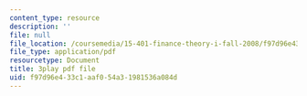```yaml
---
content_type: resource
description: ''
file: null
file_location: /coursemedia/15-401-finance-theory-i-fall-2008/f97d96e433c1aaf054a31981536a084d_N8gtnbJuMoo.pdf
file_type: application/pdf
resourcetype: Document
title: 3play pdf file
uid: f97d96e4-33c1-aaf0-54a3-1981536a084d
---
```


